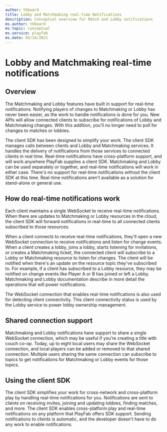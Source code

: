 ```yaml
---
author: thboard
title: Lobby and Matchmaking real-time Notifications
description: Conceptual overview for Match and Lobby notifications
ms.author: thboard
ms.topic: conceptual
ms.service: playfab
ms.date: 03/14/2022
---
```


# Lobby and Matchmaking real-time notifications

## Overview

The Matchmaking and Lobby features have built in support for real-time
notifications. Notifying players of changes to Matchmaking or Lobby has never
been easier, as the work to handle notifications is done for you. New APIs will
allow connected clients to subscribe for notifications of Lobby and Matchmaking
changes. With this addition, you'll no longer need to poll for changes to
matches or lobbies. 

The client SDK has been designed to simplify your work. The client SDK manages
calls between clients and Lobby and Matchmaking services. It handles the
delivery of notifications from those services to connected clients in real time.
Real-time notifications have cross-platform support, and will work anywhere
PlayFab supplies a client SDK. Matchmaking and Lobby can be used separately or
together, and real-time notifications will work in either case. There's no
support for real-time notifications without the client SDK at this time.
Real-time notifications aren't available as a solution for stand-alone or
general use.   

## How do real-time notifications work 

Each client maintains a single WebSocket to receive real-time notifications.
When there are updates to Matchmaking or Lobby resources in the cloud, the
client SDK will forward notifications in real-time to all connected clients
subscribed to those resources. 

When a client connects to receive real-time notifications, they'll open a new
WebSocket connection to receive notifications and listen for change events. When
a client creates a lobby, joins a lobby, starts listening for invitations, or
creates a Matchmaking ticket, the connected client will subscribe to a Lobby or
Matchmaking resource to listen for changes. The client will be notified when
there's an update on the resource topic they’ve subscribed to. For example, if a
client has subscribed to a Lobby resource, they may be notified on change events
like Player A or B has joined or left a Lobby. Matchmaking and Lobby
documentation describe in more detail the operations that will power
notifications. 

The WebSocket connection that enables real-time notifications is also used for
detecting client connectivity. This client connectivity status is used by the
Lobby service to power lobby ownership management. 

## Shared connection support

Matchmaking and Lobby notifications have support to share a single WebSocket
connection, which may be useful if you’re creating a title with couch co-op.
Today, up to eight local users may share the WebSocket connection, and local
players can be added or removed to that shared connection. Multiple users
sharing the same connection can subscribe to topics to get notifications for
Matchmaking or Lobby events for those topics. 

## Using the client SDK

The client SDK simplifies your work for cross-network and cross-platform play by
handling real-time notifications for you. Notifications are sent to clients on
receiving invites, joining and updating lobbies, finding matches, and more. The
client SDK enables cross-platform play and real-time notifications on any
platform that PlayFab offers SDK support. Sending notifications to clients is
automatic, and the developer doesn't have to do any work to enable
notifications. 
